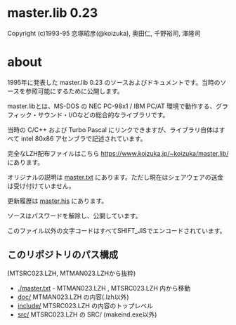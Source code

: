# master.lib 0.23
Copyright (c)1993-95 恋塚昭彦(@koizuka), 奥田仁, 千野裕司, 澤隆司

# about
1995年に発表した master.lib 0.23 のソースおよびドキュメントです。当時のソースを参照可能にするために公開します。

master.libとは、MS-DOS の NEC PC-98x1 / IBM PC/AT 環境で動作する、グラフィック・サウンド・I/Oなどの総合的なライブラリです。

当時の C/C++ および Turbo Pascal にリンクできますが、ライブラリ自体はすべて intel 80x86 アセンブラで記述されています。


完全なLZH配布ファイルはこちら https://www.koizuka.jp/~koizuka/master.lib/ にあります。

オリジナルの説明は [master.txt](master.txt) にあります。ただし現在はシェアウェアの送金は受け付けていません。

更新履歴は [master.his](doc/master.his) にあります。

ソースはパスワードを解除し、公開しています。

このファイル以外の文字コードはすべてSHIFT_JISでエンコードされています。

## このリポジトリのパス構成
(MTSRC023.LZH, MTMAN023.LZHから抜粋)
- [./master.txt](master.txt) - MTMAN023.LZH , MTSRC023.LZH 内から移動
- [doc/](doc) MTMAN023.LZH の内容(.lzh以外)
- [include/](include) MTSRC023.LZH の内容のトップレベル
- [src/](src) MTSRC023.LZH の SRC/ (makeind.exe以外)
